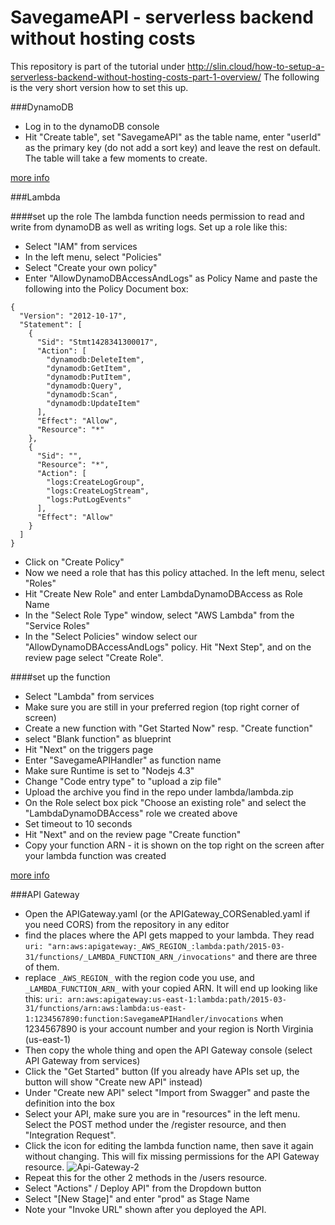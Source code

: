 # SavegameAPI - serverless backend without hosting costs

This repository is part of the tutorial under http://slin.cloud/how-to-setup-a-serverless-backend-without-hosting-costs-part-1-overview/
The following is the very short version how to set this up.

###DynamoDB

* Log in to the dynamoDB console
* Hit "Create table", set "SavegameAPI" as the table name, enter "userId" as the primary key (do not add a sort key) and leave the rest on default. The table will take a few moments to create.

[more info](../how-to-set-up-a-serverless-scalable-backend-without-hosting-costs-part-2-dynamodb/)

###Lambda

####set up the role
The lambda function needs permission to read and write from dynamoDB as well as writing logs. Set up a role like this:

* Select "IAM" from services
* In the left menu, select "Policies"
* Select "Create your own policy"
* Enter "AllowDynamoDBAccessAndLogs" as Policy Name and paste the following into the Policy Document box:

```language-json
{
  "Version": "2012-10-17",
  "Statement": [
    {
      "Sid": "Stmt1428341300017",
      "Action": [
        "dynamodb:DeleteItem",
        "dynamodb:GetItem",
        "dynamodb:PutItem",
        "dynamodb:Query",
        "dynamodb:Scan",
        "dynamodb:UpdateItem"
      ],
      "Effect": "Allow",
      "Resource": "*"
    },
    {
      "Sid": "",
      "Resource": "*",
      "Action": [
        "logs:CreateLogGroup",
        "logs:CreateLogStream",
        "logs:PutLogEvents"
      ],
      "Effect": "Allow"
    }
  ]
}
```

* Click on "Create Policy"
* Now we need a role that has this policy attached. In the left menu, select "Roles"
* Hit "Create New Role" and enter LambdaDynamoDBAccess as Role Name
* In the "Select Role Type" window, select "AWS Lambda" from the "Service Roles"
* In the "Select Policies" window select our "AllowDynamoDBAccessAndLogs" policy. Hit "Next Step", and on the review page select "Create Role".

####set up the function

* Select "Lambda" from services
* Make sure you are still in your preferred region (top right corner of screen)
* Create a new function with "Get Started Now" resp. "Create function"
* select "Blank function" as blueprint
* Hit "Next" on the triggers page
* Enter "SavegameAPIHandler" as function name
* Make sure Runtime is set to "Nodejs 4.3"
* Change "Code entry type" to "upload a zip file"
* Upload the archive you find in the repo under lambda/lambda.zip
* On the Role select box pick "Choose an existing role" and select the "LambdaDynamoDBAccess" role we created above
* Set timeout to 10 seconds
* Hit "Next" and on the review page "Create function"
* Copy your function ARN - it is shown on the top right on the screen after your lambda function was created

[more info](../how-to-set-up-a-serverless-scalable-backend-without-hosting-costs-part-3-the-lambda-function/)

###API Gateway
* Open the APIGateway.yaml (or the APIGateway_CORSenabled.yaml if you need CORS) from the repository in any editor
* find the places where the API gets mapped to your lambda. They read ```uri: "arn:aws:apigateway:_AWS_REGION_:lambda:path/2015-03-31/functions/_LAMBDA_FUNCTION_ARN_/invocations"``` and there are three of them.
* replace ``_AWS_REGION_`` with the region code you use, and ``_LAMBDA_FUNCTION_ARN_`` with your copied ARN. It will end up looking like this: ``uri: arn:aws:apigateway:us-east-1:lambda:path/2015-03-31/functions/arn:aws:lambda:us-east-1:1234567890:function:SavegameAPIHandler/invocations`` when 1234567890 is your account number and your region is North Virginia (us-east-1)
* Then copy the whole thing and open the API Gateway console (select API Gateway from services)
* Click the "Get Started" button (If you already have APIs set up, the button will show "Create new API" instead)
* Under "Create new API" select "Import from Swagger" and paste the definition into the box
* Select your API, make sure you are in "resources" in the left menu. Select the POST method under the /register resource, and then "Integration Request".
* Click the icon for editing the lambda function name, then save it again without changing. This will fix missing permissions for the API Gateway resource.
![Api-Gateway-2](/content/images/2016/10/apigateway_2.png)
* Repeat this for the other 2 methods in the /users resource.
* Select "Actions" / Deploy API" from the Dropdown button
* Select "[New Stage]" and enter "prod" as Stage Name
* Note your "Invoke URL" shown after you deployed the API.
